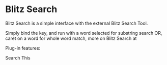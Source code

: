 # Blitz Search

Blitz Search is a simple interface with the external Blitz Search Tool.

Simply bind the key, and run with a word selected for substring search OR, caret on a word for whole word match, more on Blitz Search at

Plug-in features:

Search This
